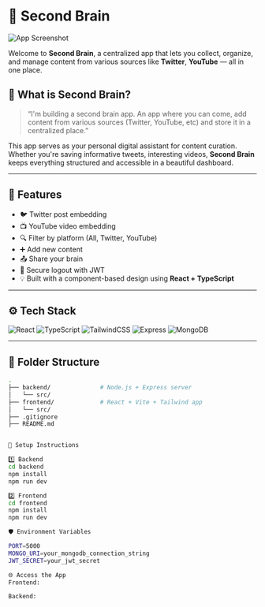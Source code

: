 # 🧠 Second Brain

![App Screenshot](./)

Welcome to **Second Brain**, a centralized app that lets you collect, organize, and manage content from various sources like **Twitter**, **YouTube** — all in one place.

## 🚀 What is Second Brain?

> “I'm building a second brain app. An app where you can come, add content from various sources (Twitter, YouTube, etc) and store it in a centralized place.”

This app serves as your personal digital assistant for content curation. Whether you're saving informative tweets, interesting videos, **Second Brain** keeps everything structured and accessible in a beautiful dashboard.

---

## 🚀 Features

- 🐦 Twitter post embedding
- 📺 YouTube video embedding
- 🔍 Filter by platform (All, Twitter, YouTube)
- ➕ Add new content
- 📤 Share your brain
- 🔐 Secure logout with JWT
- 💡 Built with a component-based design using **React + TypeScript**

---

## ⚙️ Tech Stack

![React](https://img.shields.io/badge/React-20232A?style=for-the-badge&logo=react&logoColor=61DAFB)
![TypeScript](https://img.shields.io/badge/TypeScript-3178C6?style=for-the-badge&logo=typescript&logoColor=white)
![TailwindCSS](https://img.shields.io/badge/Tailwind_CSS-38B2AC?style=for-the-badge&logo=tailwind-css&logoColor=white)
![Express](https://img.shields.io/badge/Express.js-404D59?style=for-the-badge)
![MongoDB](https://img.shields.io/badge/MongoDB-4DB33D?style=for-the-badge&logo=mongodb&logoColor=white)

---

## 🧩 Folder Structure

```bash
.
├── backend/              # Node.js + Express server
│   └── src/
├── frontend/             # React + Vite + Tailwind app
│   └── src/
├── .gitignore
├── README.md


🔧 Setup Instructions

1️⃣ Backend
cd backend
npm install
npm run dev

2️⃣ Frontend
cd frontend
npm install
npm run dev

🛡️ Environment Variables

PORT=5000
MONGO_URI=your_mongodb_connection_string
JWT_SECRET=your_jwt_secret

🌐 Access the App
Frontend: 

Backend: 

